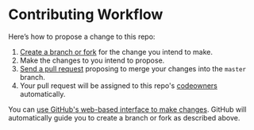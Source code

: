 # Contributing Workflow

Here’s how to propose a change to this repo:

1. [Create a branch or fork][branch or fork] for the change you intend to make.
1. Make the changes to you intend to propose.
1. [Send a pull request][pr] proposing to merge your changes into the `master` branch.
1. Your pull request will be assigned to this repo's [codeowners][codeowners] automatically.

You can [use GitHub's web-based interface to make changes][editing].
GitHub will automatically guide you to create a branch or fork as described above.

[branch or fork]: https://help.github.com/en/github/collaborating-with-issues-and-pull-requests/proposing-changes-to-your-work-with-pull-requests
[pr]: https://help.github.com/articles/using-pull-requests/
[codeowners]: ./CODEOWNERS
[editing]: https://help.github.com/en/github/managing-files-in-a-repository/editing-files-in-your-repository
